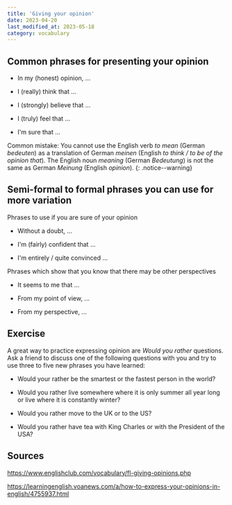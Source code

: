 ```yaml
---
title: 'Giving your opinion'
date: 2023-04-20
last_modified_at: 2023-05-18
category: vocabulary
---
```


## Common phrases for presenting your opinion

- In my (honest) opinion, ...

- I (really) think that ...

- I (strongly) believe that ...

- I (truly) feel that ...

- I'm sure that ...

Common mistake: You cannot use the English verb _to mean_ (German _bedeuten_)
as a translation of German _meinen_ (English _to think / to be of the opinion
that_). The English noun _meaning_ (German _Bedeutung_) is not the same as
German _Meinung_ (English _opinion_).
{: .notice--warning}

## Semi-formal to formal phrases you can use for more variation

Phrases to use if you are sure of your opinion

- Without a doubt, ...

- I'm (fairly) confident that ...

- I'm entirely / quite convinced ...

Phrases which show that you know that there may be other perspectives

- It seems to me that ...

- From my point of view, ...

- From my perspective, ...

## Exercise

A great way to practice expressing opinion are _Would you rather_ questions.
Ask a friend to discuss one of the following questions with you and try to use
three to five new phrases you have learned:

- Would your rather be the smartest or the fastest person in the world?

- Would you rather live somewhere where it is only summer all year long or live
  where it is constantly winter?

- Would you rather move to the UK or to the US?

- Would you rather have tea with King Charles or with the President of the USA?

## Sources

<https://www.englishclub.com/vocabulary/fl-giving-opinions.php>

<https://learningenglish.voanews.com/a/how-to-express-your-opinions-in-english/4755937.html>
